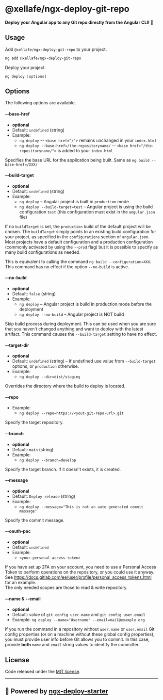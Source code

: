 # @xellafe/ngx-deploy-git-repo

**Deploy your Angular app to any Git repo directly from the Angular CLI! 🚀**

## Usage

Add `@xellafe/ngx-deploy-git-repo` to your project.

```bash
ng add @xellafe/ngx-deploy-git-repo
```

Deploy your project.

```
ng deploy [options]
```

## Options

The following options are available.

#### --base-href

- **optional**
- Default: `undefined` (string)
- Example:
  - `ng deploy` -- `<base href="/">` remains unchanged in your `index.html`
  - `ng deploy --base-href=/the-repositoryname/` -- `<base href="/the-repositoryname/">` is added to your `index.html`

Specifies the base URL for the application being built.
Same as `ng build --base-href=/XXX/`

#### --build-target

- **optional**
- Default: `undefined` (string)
- Example:
  - `ng deploy` – Angular project is built in `production` mode
  - `ng deploy --build-target=test` – Angular project is using the build configuration `test` (this configuration must exist in the `angular.json` file)

If no `buildTarget` is set, the `production` build of the default project will be chosen.
The `buildTarget` simply points to an existing build configuration for your project, as specified in the `configurations` section of `angular.json`.
Most projects have a default configuration and a production configuration (commonly activated by using the `--prod` flag) but it is possible to specify as many build configurations as needed.

This is equivalent to calling the command `ng build --configuration=XXX`.
This command has no effect if the option `--no-build` is active.

#### --no-build

- **optional**
- Default: `false` (string)
- Example:
  - `ng deploy` – Angular project is build in production mode before the deployment
  - `ng deploy --no-build` – Angular project is NOT build

Skip build process during deployment.
This can be used when you are sure that you haven't changed anything and want to deploy with the latest artifact.
This command causes the `--build-target` setting to have no effect.

#### --target-dir <a name="target-dir"></a>

- **optional**
- Default: `undefined` (string) – If undefined use value from `--build-target` options, or `production` otherwise.
- Example:
  - `ng deploy --dir=dist/staging`

Overrides the directory where the build to deploy is located.

#### --repo

- Example:
  - `ng deploy --repo=https://<yout-git-repo-url>.git`

Specify the target repository.

#### --branch

- **optional**
- Default: `main` (string)
- Example:
  - `ng deploy --branch=develop`

Specify the target branch. If it doesn't exists, it is created.

#### --message

- **optional**
- Default: `Deploy release` (string)
- Example:
  - `ng deploy --message="This is not an auto generated commit message"`

Specify the commit message.

#### --oauth-pac

- **optional**
- Default: `undefined`
- Example:
  - `<your-personal-access-token>`

If you have set up 2FA on your account, you need to use a Personal Access Token to perform operations on the repository, or you could use it anyway. See https://docs.gitlab.com/ee/user/profile/personal_access_tokens.html for an example.  
The only needed scopes are those to read & write repository.


#### --name & --email <a name="name"></a>

- **optional**
- Default: value of `git config user.name` and `git config user.email`
- Example: `ng deploy --name="Username" --email=mail@example.org`

If you run the command in a repository without `user.name` or `user.email` Git config properties
(or on a machine without these global config properties),
you must provide user info before Git allows you to commit.
In this case, provide **both** `name` and `email` string values to identify the committer.

## License <a name="license"></a>

Code released under the [MIT license](LICENSE).

<hr>

## 🚀 Powered by [ngx-deploy-starter](https://github.com/angular-schule/ngx-deploy-starter)
